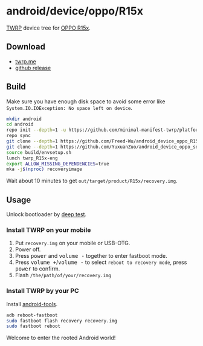 # android/device/oppo/R15x

[TWRP](https://twrp.me) device tree for
[OPPO R15x](https://www.gsmarena.com/oppo_r15x-9380.php).

## Download

- [twrp.me](https://twrp.me/oppo/oppor15x.html)
- [github release](https://github.com/Freed-Wu/android_device_oppo_R15x/releases)

## Build

Make sure you have enough disk space to avoid some error like
`System.IO.IOException: No space left on device`.

```sh
mkdir android
cd android
repo init --depth=1 -u https://github.com/minimal-manifest-twrp/platform_manifest_twrp_aosp -b twrp-11
repo sync
git clone --depth=1 https://github.com/Freed-Wu/android_device_oppo_R15x device/oppo/R15x
git clone --depth=1 https://github.com/YuxuanZuo/android_device_oppo_sdm660-common device/oppo/sdm660-common
source build/envsetup.sh
lunch twrp_R15x-eng
export ALLOW_MISSING_DEPENDENCIES=true
mka -j$(nproc) recoveryimage
```

Wait about 10 minutes to get `out/target/product/R15x/recovery.img`.

## Usage

Unlock bootloader by [deep test](https://www.oppo.cn/thread-397164526-1).

### Install TWRP on your mobile

1. Put `recovery.img` on your mobile or USB-OTG.
2. Power off.
3. Press <kbd>power</kbd> and <kbd>volume -</kbd> together to enter fastboot mode.
4. Press <kbd>volume +</kbd>/<kbd>volume -</kbd> to select
   `reboot to recovery mode`, press <kbd>power</kbd> to confirm.
5. Flash `/the/path/of/your/recovery.img`

### Install TWRP by your PC

Install [android-tools](https://github.com/nmeum/android-tools).

```sh
adb reboot-fastboot
sudo fastboot flash recovery recovery.img
sudo fastboot reboot
```

Welcome to enter the rooted Android world!
